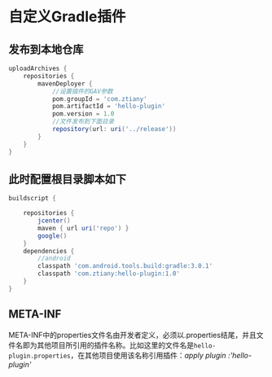 # 自定义Gradle插件

## 发布到本地仓库

```groovy
uploadArchives {
    repositories {
        mavenDeployer {
            //设置插件的GAV参数
            pom.groupId = 'com.ztiany'
            pom.artifactId = 'hello-plugin'
            pom.version = 1.0
            //文件发布到下面目录
            repository(url: uri('../release'))
        }
    }
}
```

## 此时配置根目录脚本如下

```groovy
buildscript {

    repositories {
        jcenter()
        maven { url uri('repo') }
        google()
    }
    dependencies {
        //android
        classpath 'com.android.tools.build:gradle:3.0.1'
        classpath 'com.ztiany:hello-plugin:1.0'
    }
}

```

## META-INF

META-INF中的properties文件名由开发者定义，必须以.properties结尾，并且文件名即为其他项目所引用的插件名称。比如这里的文件名是`hello-plugin.properties`，在其他项目使用该名称引用插件：*apply plugin :'hello-plugin'*

